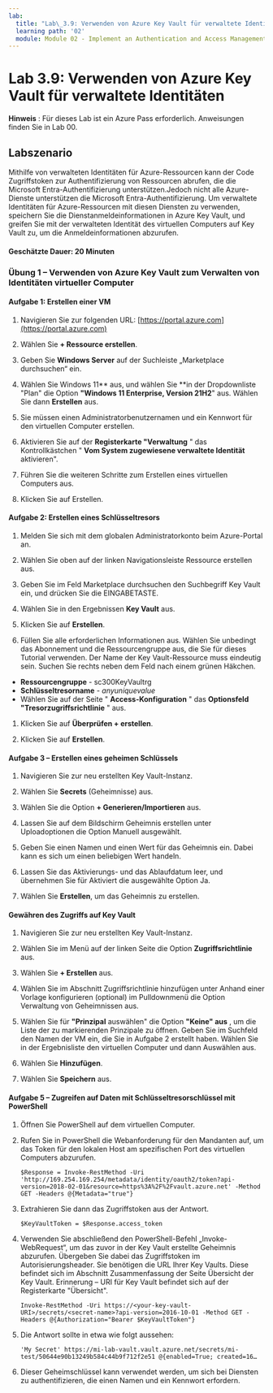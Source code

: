 ```yaml
---
lab:
  title: "Lab\_3.9: Verwenden von Azure Key Vault für verwaltete Identitäten"
  learning path: '02'
  module: Module 02 - Implement an Authentication and Access Management Solution
---
```


# Lab 3.9: Verwenden von Azure Key Vault für verwaltete Identitäten

**Hinweis** : Für dieses Lab ist ein Azure Pass erforderlich. Anweisungen finden Sie in Lab 00.

## Labszenario

Mithilfe von verwalteten Identitäten für Azure-Ressourcen kann der Code Zugriffstoken zur Authentifizierung von Ressourcen abrufen, die die Microsoft Entra-Authentifizierung unterstützen.Jedoch nicht alle Azure-Dienste unterstützen die Microsoft Entra-Authentifizierung. Um verwaltete Identitäten für Azure-Ressourcen mit diesen Diensten zu verwenden, speichern Sie die Dienstanmeldeinformationen in Azure Key Vault, und greifen Sie mit der verwalteten Identität des virtuellen Computers auf Key Vault zu, um die Anmeldeinformationen abzurufen.

#### Geschätzte Dauer: 20 Minuten

### Übung 1 – Verwenden von Azure Key Vault zum Verwalten von Identitäten virtueller Computer

#### Aufgabe 1: Erstellen einer VM

1. Navigieren Sie zur folgenden URL: [https://portal.azure.com](https://portal.azure.com)

1. Wählen Sie **+ Ressource erstellen**.

1. Geben Sie **Windows Server** auf der Suchleiste „Marketplace durchsuchen“ ein.

1. Wählen Sie Windows 11** aus, und wählen Sie **in der Dropdownliste "Plan" die Option **"Windows 11 Enterprise, Version 21H2**" aus. Wählen Sie dann **Erstellen** aus.

1. Sie müssen einen Administratorbenutzernamen und ein Kennwort für den virtuellen Computer erstellen.

1. Aktivieren Sie auf der **Registerkarte "Verwaltung** " das Kontrollkästchen " **Vom System zugewiesene verwaltete Identität** aktivieren".

1. Führen Sie die weiteren Schritte zum Erstellen eines virtuellen Computers aus. 

1. Klicken Sie auf Erstellen.

#### Aufgabe 2: Erstellen eines Schlüsseltresors

1. Melden Sie sich mit dem globalen Administratorkonto beim Azure-Portal an.

1. Wählen Sie oben auf der linken Navigationsleiste Ressource erstellen aus.

1. Geben Sie im Feld Marketplace durchsuchen den Suchbegriff Key Vault ein, und drücken Sie die EINGABETASTE.  

1. Wählen Sie in den Ergebnissen **Key Vault** aus.

1. Klicken Sie auf **Erstellen**.

1. Füllen Sie alle erforderlichen Informationen aus. Wählen Sie unbedingt das Abonnement und die Ressourcengruppe aus, die Sie für dieses Tutorial verwenden.
    Der Name der Key Vault-Ressource muss eindeutig sein. Suchen Sie rechts neben dem Feld nach einem grünen Häkchen.

 - **Ressourcengruppe** - sc300KeyVaultrg
 - **Schlüsseltresorname** - *anyuniquevalue*
 - Wählen Sie auf der Seite " **Access-Konfiguration** " das **Optionsfeld "Tresorzugriffsrichtlinie** " aus.
1. Klicken Sie auf **Überprüfen + erstellen**.

1. Klicken Sie auf **Erstellen**.


#### Aufgabe 3 – Erstellen eines geheimen Schlüssels

1. Navigieren Sie zur neu erstellten Key Vault-Instanz.

1. Wählen Sie **Secrets** (Geheimnisse) aus.

1. Wählen Sie die Option **+ Generieren/Importieren** aus.

1. Lassen Sie auf dem Bildschirm Geheimnis erstellen unter Uploadoptionen die Option Manuell ausgewählt.

1. Geben Sie einen Namen und einen Wert für das Geheimnis ein.  Dabei kann es sich um einen beliebigen Wert handeln. 

1. Lassen Sie das Aktivierungs- und das Ablaufdatum leer, und übernehmen Sie für Aktiviert die ausgewählte Option Ja. 

1. Wählen Sie **Erstellen**, um das Geheimnis zu erstellen.

#### Gewähren des Zugriffs auf Key Vault

1. Navigieren Sie zur neu erstellten Key Vault-Instanz.

1. Wählen Sie im Menü auf der linken Seite die Option **Zugriffsrichtlinie** aus.

1. Wählen Sie **+ Erstellen** aus.

1. Wählen Sie im Abschnitt Zugriffsrichtlinie hinzufügen unter Anhand einer Vorlage konfigurieren (optional) im Pulldownmenü die Option Verwaltung von Geheimnissen aus.

1. Wählen Sie für **"Prinzipal** auswählen" die Option **"Keine" aus** , um die Liste der zu markierenden Prinzipale zu öffnen. Geben Sie im Suchfeld den Namen der VM ein, die Sie in Aufgabe 2 erstellt haben.  Wählen Sie in der Ergebnisliste den virtuellen Computer und dann Auswählen aus.

1. Wählen Sie **Hinzufügen**.

1. Wählen Sie **Speichern** aus.

#### Aufgabe 5 – Zugreifen auf Daten mit Schlüsseltresorschlüssel mit PowerShell

1. Öffnen Sie PowerShell auf dem virtuellen Computer.  

1. Rufen Sie in PowerShell die Webanforderung für den Mandanten auf, um das Token für den lokalen Host am spezifischen Port des virtuellen Computers abzurufen.  

    ```
    $Response = Invoke-RestMethod -Uri 'http://169.254.169.254/metadata/identity/oauth2/token?api-version=2018-02-01&resource=https%3A%2F%2Fvault.azure.net' -Method GET -Headers @{Metadata="true"}
    ```

1. Extrahieren Sie dann das Zugriffstoken aus der Antwort.  

    ```
    $KeyVaultToken = $Response.access_token
    ```

1. Verwenden Sie abschließend den PowerShell-Befehl „Invoke-WebRequest“, um das zuvor in der Key Vault erstellte Geheimnis abzurufen. Übergeben Sie dabei das Zugriffstoken im Autorisierungsheader.  Sie benötigen die URL Ihrer Key Vaults. Diese befindet sich im Abschnitt Zusammenfassung der Seite Übersicht der Key Vault.  Erinnerung – URI für Key Vault befindet sich auf der Registerkarte "Übersicht".

    ```
    Invoke-RestMethod -Uri https://<your-key-vault-URI>/secrets/<secret-name>?api-version=2016-10-01 -Method GET -Headers @{Authorization="Bearer $KeyVaultToken"}
    ```
1. Die Antwort sollte in etwa wie folgt aussehen: 
    ```
    'My Secret' https://mi-lab-vault.vault.azure.net/secrets/mi-test/50644e90b13249b584c44b9f712f2e51 @{enabled=True; created=16…
    ```
1. Dieser Geheimschlüssel kann verwendet werden, um sich bei Diensten zu authentifizieren, die einen Namen und ein Kennwort erfordern.
